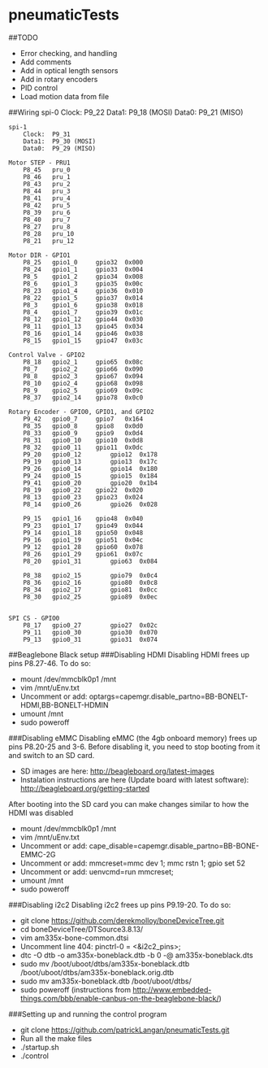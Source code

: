 pneumaticTests
==============

##TODO
- Error checking, and handling
- Add comments
- Add in optical length sensors
- Add in rotary encoders
- PID control
- Load motion data from file


##Wiring
	spi-0
		Clock:	P9_22
		Data1:	P9_18 (MOSI)
		Data0:	P9_21 (MISO)

	spi-1
		Clock:	P9_31
		Data1:	P9_30 (MOSI)
		Data0:	P9_29 (MISO)

	Motor STEP - PRU1
		P8_45	pru_0
		P8_46	pru_1
		P8_43	pru_2
		P8_44	pru_3
		P8_41	pru_4
		P8_42	pru_5
		P8_39	pru_6
		P8_40	pru_7
		P8_27	pru_8
		P8_28	pru_10
		P8_21	pru_12

	Motor DIR - GPIO1
		P8_25	gpio1_0		gpio32	0x000
		P8_24	gpio1_1		gpio33	0x004
		P8_5	gpio1_2		gpio34	0x008
		P8_6	gpio1_3		gpio35	0x00c
		P8_23	gpio1_4		gpio36	0x010
		P8_22	gpio1_5		gpio37	0x014
		P8_3	gpio1_6		gpio38	0x018
		P8_4	gpio1_7		gpio39	0x01c
		P8_12	gpio1_12	gpio44	0x030
		P8_11	gpio1_13	gpio45	0x034
		P8_16	gpio1_14	gpio46	0x038
		P8_15	gpio1_15	gpio47	0x03c

	Control Valve - GPIO2
		P8_18	gpio2_1		gpio65	0x08c
		P8_7	gpio2_2		gpio66	0x090
		P8_8	gpio2_3		gpio67	0x094
		P8_10	gpio2_4		gpio68	0x098
		P8_9	gpio2_5		gpio69	0x09c
		P8_37	gpio2_14	gpio78	0x0c0

	Rotary Encoder - GPIO0, GPIO1, and GPIO2
		P9_42   gpio0_7		gpio7   0x164
		P8_35   gpio0_8		gpio8   0x0d0
		P8_33   gpio0_9		gpio9   0x0d4
		P8_31   gpio0_10	gpio10  0x0d8
		P8_32   gpio0_11	gpio11  0x0dc
		P9_20   gpio0_12        gpio12  0x178
		P9_19   gpio0_13        gpio13  0x17c
		P9_26   gpio0_14        gpio14  0x180
		P9_24   gpio0_15        gpio15  0x184
		P9_41   gpio0_20        gpio20  0x1b4
		P8_19   gpio0_22	gpio22  0x020
		P8_13   gpio0_23	gpio23  0x024
		P8_14   gpio0_26        gpio26  0x028

		P9_15   gpio1_16	gpio48  0x040
		P9_23   gpio1_17	gpio49  0x044
		P9_14   gpio1_18	gpio50  0x048
		P9_16   gpio1_19	gpio51  0x04c
		P9_12   gpio1_28	gpio60  0x078
		P8_26   gpio1_29	gpio61  0x07c
		P8_20   gpio1_31        gpio63  0x084

		P8_38   gpio2_15        gpio79  0x0c4
		P8_36   gpio2_16        gpio80  0x0c8
		P8_34   gpio2_17        gpio81  0x0cc
		P8_30   gpio2_25        gpio89  0x0ec


	SPI CS - GPIO0
		P8_17   gpio0_27        gpio27  0x02c
		P9_11   gpio0_30        gpio30  0x070
		P9_13   gpio0_31        gpio31  0x074


##Beaglebone Black setup
###Disabling HDMI
Disabling HDMI frees up pins P8.27-46.  To do so:
- mount /dev/mmcblk0p1  /mnt
- vim /mnt/uEnv.txt
- Uncomment or add: optargs=capemgr.disable_partno=BB-BONELT-HDMI,BB-BONELT-HDMIN
- umount /mnt
- sudo poweroff

###Disabling eMMC
Disabling eMMC (the 4gb onboard memory) frees up pins P8.20-25 and 3-6.  Before disabling it, you need to stop booting from it and switch to an SD card.
- SD images are here: http://beagleboard.org/latest-images
- Instalation instructions are here (Update board with latest software): http://beagleboard.org/getting-started

After booting into the SD card you can make changes similar to how the HDMI was disabled
- mount /dev/mmcblk0p1  /mnt
- vim /mnt/uEnv.txt
- Uncomment or add: cape_disable=capemgr.disable_partno=BB-BONE-EMMC-2G
- Uncomment or add: mmcreset=mmc dev 1; mmc rstn 1; gpio set 52
- Uncomment or add: uenvcmd=run mmcreset;
- umount /mnt
- sudo poweroff

###Disabling i2c2
Disabling i2c2 frees up pins P9.19-20.  To do so:
- git clone https://github.com/derekmolloy/boneDeviceTree.git
- cd boneDeviceTree/DTSource3.8.13/
- vim am335x-bone-common.dtsi
- Uncomment line 404: pinctrl-0 = <&i2c2_pins>;
- dtc -O dtb -o am335x-boneblack.dtb -b 0 -@ am335x-boneblack.dts
- sudo mv /boot/uboot/dtbs/am335x-boneblack.dtb /boot/uboot/dtbs/am335x-boneblack.orig.dtb
- sudo mv am335x-boneblack.dtb /boot/uboot/dtbs/
- sudo poweroff
(instructions from http://www.embedded-things.com/bbb/enable-canbus-on-the-beaglebone-black/)

###Setting up and running the control program
- git clone https://github.com/patrickLangan/pneumaticTests.git
- Run all the make files
- ./startup.sh
- ./control

